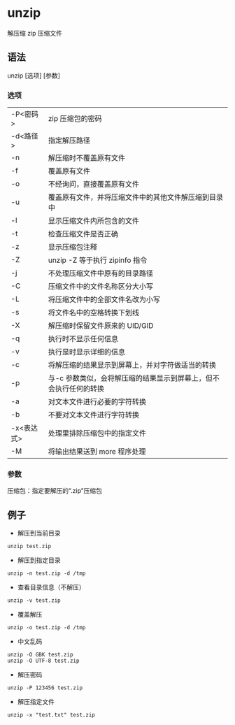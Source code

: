 # unzip
解压缩 zip 压缩文件

## 语法
unzip [选项] [参数]

### 选项

|   |   |
|---|---|
|-P<密码>|zip 压缩包的密码|
|-d<路径>|指定解压路径|
|-n|解压缩时不覆盖原有文件|
|-f|覆盖原有文件|
|-o|不经询问，直接覆盖原有文件|
|-u|覆盖原有文件，并将压缩文件中的其他文件解压缩到目录中|
|-l|显示压缩文件内所包含的文件|
|-t|检查压缩文件是否正确|
|-z|显示压缩包注释|
|-Z|unzip -Z 等于执行 zipinfo 指令|
|-j|不处理压缩文件中原有的目录路径|
|-C|压缩文件中的文件名称区分大小写|
|-L|将压缩文件中的全部文件名改为小写|
|-s|将文件名中的空格转换下划线|
|-X|解压缩时保留文件原来的 UID/GID|
|-q|执行时不显示任何信息|
|-v|执行是时显示详细的信息|
|-c|将解压缩的结果显示到屏幕上，并对字符做适当的转换|
|-p|与-c 参数类似，会将解压缩的结果显示到屏幕上，但不会执行任何的转换|
|-a|对文本文件进行必要的字符转换|
|-b|不要对文本文件进行字符转换|
|-x<表达式>|处理里排除压缩包中的指定文件|
|-M|将输出结果送到 more 程序处理|

### 参数
压缩包：指定要解压的“.zip”压缩包

## 例子
- 解压到当前目录
```shell
unzip test.zip
```

- 解压到指定目录
```shell
unzip -n test.zip -d /tmp
```

- 查看目录信息（不解压）
```shell
unzip -v test.zip
```

- 覆盖解压
```shell
unzip -o test.zip -d /tmp
```

- 中文乱码
```shell
unzip -O GBK test.zip
unzip -O UTF-8 test.zip
```

- 解压密码
```shell
unzip -P 123456 test.zip
```

- 解压指定文件
```shell
unzip -x "test.txt" test.zip
```
